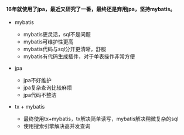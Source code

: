 #### 16年就使用了jpa，最近又研究了一番，最终还是弃用jpa，坚持mybatis。
- mybatis
  - mybatis更灵活，sql不是问题
  - mybatis可维护性更高
  - mybatis代码与sql分开更清晰，舒服
  - mybatis有代码生成插件，对于单表操作非常方便
- jpa
  - jpa不好维护
  - jpa复杂查询比较麻烦
  - jpa代码不整洁

- tx + mybatis
  - 最终使用tx+mybatis，tx解决简单读写，mybatis解决稍微复杂的sql
  - 使用搜索引擎解决高并发查询
